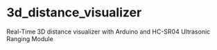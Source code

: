 # 3d_distance_visualizer
Real-Time 3D distance visualizer with Arduino and HC-SR04 Ultrasonic Ranging Module
